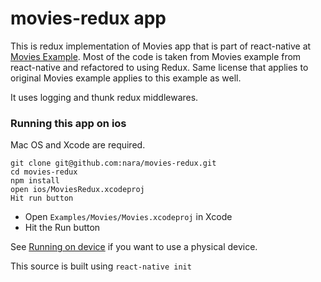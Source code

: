 # movies-redux app

This is redux implementation of Movies app that is part of react-native at [Movies Example](https://github.com/facebook/react-native/tree/master/Examples/Movies). Most of the code is taken from Movies example from react-native and refactored to using Redux. Same license that applies to original Movies example applies to this example as well.

It uses logging and thunk redux middlewares.

### Running this app on ios

Mac OS and Xcode are required.

    git clone git@github.com:nara/movies-redux.git
    cd movies-redux
    npm install
    open ios/MoviesRedux.xcodeproj
    Hit run button

- Open `Examples/Movies/Movies.xcodeproj` in Xcode
- Hit the Run button

See [Running on device](https://facebook.github.io/react-native/docs/running-on-device-ios.html) if you want to use a physical device.

This source is built using `react-native init`